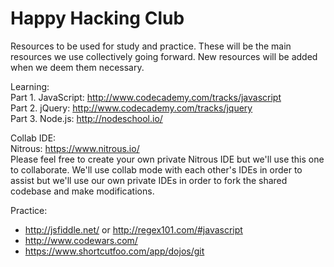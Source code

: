 Happy Hacking Club  
================  

Resources to be used for study and practice. These will be the main resources we use collectively going forward. New resources will be added when we deem them necessary.  

Learning:  
Part 1. JavaScript: http://www.codecademy.com/tracks/javascript  
Part 2. jQuery: http://www.codecademy.com/tracks/jquery  
Part 3. Node.js: http://nodeschool.io/  
  
Collab IDE:  
Nitrous: https://www.nitrous.io/  
Please feel free to create your own private Nitrous IDE but we'll use this one to collaborate. We'll use collab mode with each other's IDEs in order to assist but we'll use our own private IDEs in order to fork the shared codebase and make modifications.  
  
Practice:   
- http://jsfiddle.net/ or http://regex101.com/#javascript  
- http://www.codewars.com/  
- https://www.shortcutfoo.com/app/dojos/git   
